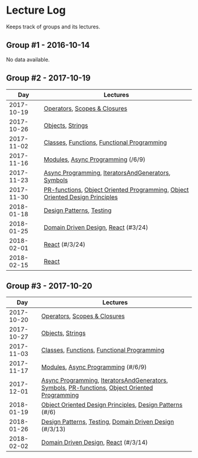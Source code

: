 # Lecture Log

Keeps track of groups and its lectures.

## Group #1 - 2016-10-14

No data available.

## Group #2 - 2017-10-19

| Day | Lectures |
| -- | -- |
| 2017-10-19 | [Operators], [Scopes & Closures] |
| 2017-10-26 | [Objects], [Strings] |
| 2017-11-02 | [Classes], [Functions], [Functional Programming] |
| 2017-11-16 | [Modules], [Async Programming] (/6/9) |
| 2017-11-23 | [Async Programming], [IteratorsAndGenerators], [Symbols] |
| 2017-11-30 | [PR-functions], [Object Oriented Programming], [Object Oriented Design Principles] |
| 2018-01-18 | [Design Patterns], [Testing] |
| 2018-01-25 | [Domain Driven Design], [React] (#3/24) |
| 2018-02-01 | [React] (#/3/24) |
| 2018-02-15 | [React] |

## Group #3 - 2017-10-20

| Day | Lectures |
| -- | -- |
| 2017-10-20 | [Operators], [Scopes & Closures] |
| 2017-10-27 | [Objects], [Strings] |
| 2017-11-03 | [Classes], [Functions], [Functional Programming] |
| 2017-11-17 | [Modules], [Async Programming] (#/6/9) |
| 2017-12-01 | [Async Programming], [IteratorsAndGenerators], [Symbols], [PR-functions], [Object Oriented Programming] |
| 2018-01-19 | [Object Oriented Design Principles], [Design Patterns] (#/6) |
| 2018-01-26 | [Design Patterns], [Testing], [Domain Driven Design] (#/3/13) |
| 2018-02-02 | [Domain Driven Design], [React] (#/3/14) |


[PR-functions]:https://github.com/we-learn-js/js-training-practice/pull/85
[Operators]:https://js-training.now.sh/slides/Operators.md
[Scopes & Closures]:https://js-training.now.sh/slides/ScopesAndClosures.md
[Objects]:https://js-training.now.sh/slides/Objects.md
[Strings]:https://js-training.now.sh/slides/Strings.md
[Symbols]:https://js-training.now.sh/slides/Symbols.md
[Functions]:https://js-training.now.sh/slides/Functions.md
[Functional Programming]:https://js-training.now.sh/slides/FunctionalProgramming.md
[Modules]:https://js-training.now.sh/slides/Modules.md
[Classes]:https://js-training.now.sh/slides/Classes.md
[Async Programming]:https://js-training.now.sh/slides/AsyncProgramming.md
[IteratorsAndGenerators]:https://js-training.now.sh/slides/IteratorsAndGenerators.md
[Object Oriented Programming]:https://js-training.now.sh/slides/ObjectOrientedProgramming.md
[Object Oriented Design Principles]:https://js-training.now.sh/slides/ObjectOrientedDesignPrinciples.md
[Design Patterns]:https://js-training.now.sh/slides/DesignPatterns.md
[Testing]:https://js-training.now.sh/slides/Testing.md
[Domain Driven Design]:https://js-training.now.sh/slides/DomainDrivenDesign.md
[React]:https://js-training.now.sh/slides/React.md
